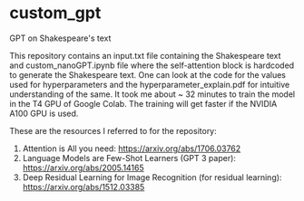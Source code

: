 # custom_gpt

GPT on Shakespeare's text 

This repository contains an input.txt file containing the Shakespeare text and custom_nanoGPT.ipynb file where the self-attention block is hardcoded to generate the Shakespeare text. One can look at the code for the values used for hyperparameters and the hyperparameter_explain.pdf for intuitive understanding of the same. It took me about ~ 32 minutes to train the model in the T4 GPU of Google Colab. The training will get faster if the NVIDIA A100 GPU is used. 

These are the resources I referred to for the repository:
1) Attention is All you need: https://arxiv.org/abs/1706.03762
2) Language Models are Few-Shot Learners (GPT 3 paper): https://arxiv.org/abs/2005.14165
3) Deep Residual Learning for Image Recognition (for residual learning): https://arxiv.org/abs/1512.03385
